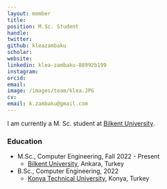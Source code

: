 ```yaml
---
layout: member
title: 
position: M.Sc. Student
handle: 
twitter:
github: kleazambaku
scholar: 
website: 
linkedin: klea-zambaku-88992b199
instagram:
orcid: 
email: 
image: /images/team/klea.JPG
cv: 
email: k.zambaku@gmail.com
---
```


I am currently a M. Sc. student at [Bilkent University](http://www.cs.bilkent.edu.tr/).

### Education

- M.Sc., Computer Engineering, Fall 2022 - Present 
  - [Bilkent University](http://www.cs.bilkent.edu.tr/), Ankara, Turkey 
- B.Sc., Computer Engineering, 2022
  - [Konya Technical University](https://www.ktun.edu.tr/en/Birim/Hakkimizda?brm=7mL9IUtl9lsvYJ1yQpEWVw%3D%3D), Konya, Turkey


